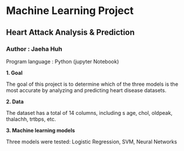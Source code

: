 # Machine Learning Project
## Heart Attack Analysis & Prediction
### Author : Jaeha Huh

Program language : Python (jupyter Notebook)

**1. Goal**

The goal of this project is to determine which of the three models is the most accurate by analyzing and predicting heart disease datasets.

**2. Data**

The dataset has a total of 14 columns, including s age, chol, oldpeak, thalachh, trtbps, etc.

**3. Machine learning models**

Three models were tested: Logistic Regression, SVM, Neural Networks


